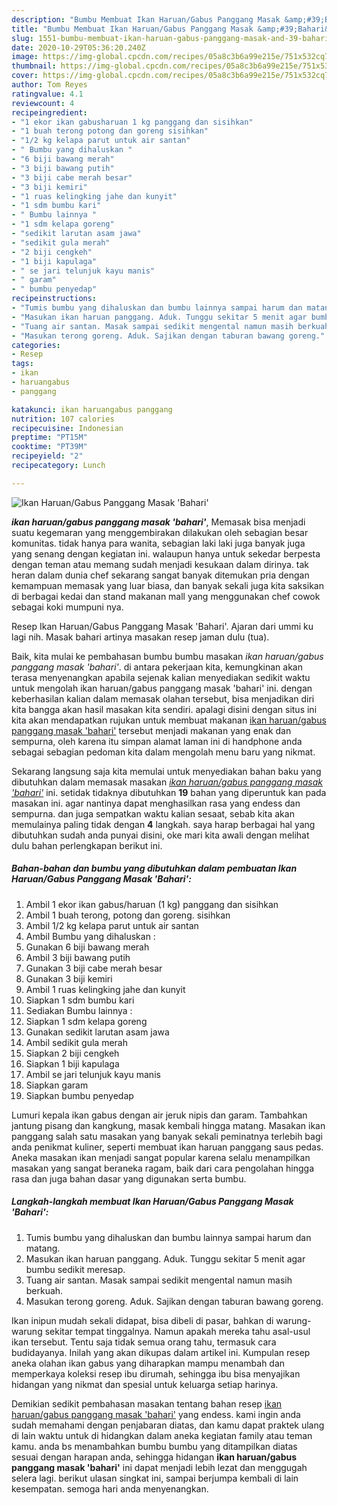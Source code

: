 ```yaml
---
description: "Bumbu Membuat Ikan Haruan/Gabus Panggang Masak &amp;#39;Bahari&amp;#39; Lezat"
title: "Bumbu Membuat Ikan Haruan/Gabus Panggang Masak &amp;#39;Bahari&amp;#39; Lezat"
slug: 1551-bumbu-membuat-ikan-haruan-gabus-panggang-masak-and-39-bahari-and-39-lezat
date: 2020-10-29T05:36:20.240Z
image: https://img-global.cpcdn.com/recipes/05a8c3b6a99e215e/751x532cq70/ikan-haruangabus-panggang-masak-bahari-foto-resep-utama.jpg
thumbnail: https://img-global.cpcdn.com/recipes/05a8c3b6a99e215e/751x532cq70/ikan-haruangabus-panggang-masak-bahari-foto-resep-utama.jpg
cover: https://img-global.cpcdn.com/recipes/05a8c3b6a99e215e/751x532cq70/ikan-haruangabus-panggang-masak-bahari-foto-resep-utama.jpg
author: Tom Reyes
ratingvalue: 4.1
reviewcount: 4
recipeingredient:
- "1 ekor ikan gabusharuan 1 kg panggang dan sisihkan"
- "1 buah terong potong dan goreng sisihkan"
- "1/2 kg kelapa parut untuk air santan"
- " Bumbu yang dihaluskan "
- "6 biji bawang merah"
- "3 biji bawang putih"
- "3 biji cabe merah besar"
- "3 biji kemiri"
- "1 ruas kelingking jahe dan kunyit"
- "1 sdm bumbu kari"
- " Bumbu lainnya "
- "1 sdm kelapa goreng"
- "sedikit larutan asam jawa"
- "sedikit gula merah"
- "2 biji cengkeh"
- "1 biji kapulaga"
- " se jari telunjuk kayu manis"
- " garam"
- " bumbu penyedap"
recipeinstructions:
- "Tumis bumbu yang dihaluskan dan bumbu lainnya sampai harum dan matang."
- "Masukan ikan haruan panggang. Aduk. Tunggu sekitar 5 menit agar bumbu sedikit meresap."
- "Tuang air santan. Masak sampai sedikit mengental namun masih berkuah."
- "Masukan terong goreng. Aduk. Sajikan dengan taburan bawang goreng."
categories:
- Resep
tags:
- ikan
- haruangabus
- panggang

katakunci: ikan haruangabus panggang 
nutrition: 107 calories
recipecuisine: Indonesian
preptime: "PT15M"
cooktime: "PT39M"
recipeyield: "2"
recipecategory: Lunch

---
```



![Ikan Haruan/Gabus Panggang Masak &#39;Bahari&#39;](https://img-global.cpcdn.com/recipes/05a8c3b6a99e215e/751x532cq70/ikan-haruangabus-panggang-masak-bahari-foto-resep-utama.jpg)

<b><i>ikan haruan/gabus panggang masak &#39;bahari&#39;</i></b>, Memasak bisa menjadi suatu kegemaran yang menggembirakan dilakukan oleh sebagian besar komunitas. tidak hanya para wanita, sebagian laki laki juga banyak juga yang senang dengan kegiatan ini. walaupun hanya untuk sekedar berpesta dengan teman atau memang sudah menjadi kesukaan dalam dirinya. tak heran dalam dunia chef sekarang sangat banyak ditemukan pria dengan kemampuan memasak yang luar biasa, dan banyak sekali juga kita saksikan di berbagai kedai dan stand makanan mall yang menggunakan chef cowok sebagai koki mumpuni nya.

Resep Ikan Haruan/Gabus Panggang Masak &#39;Bahari&#39;. Ajaran dari ummi ku lagi nih. Masak bahari artinya masakan resep jaman dulu (tua).

Baik, kita mulai ke pembahasan bumbu bumbu masakan <i>ikan haruan/gabus panggang masak &#39;bahari&#39;</i>. di antara pekerjaan kita, kemungkinan akan terasa menyenangkan apabila sejenak kalian menyediakan sedikit waktu untuk mengolah ikan haruan/gabus panggang masak &#39;bahari&#39; ini. dengan keberhasilan kalian dalam memasak olahan tersebut, bisa menjadikan diri kita bangga akan hasil masakan kita sendiri. apalagi disini dengan situs ini kita akan mendapatkan rujukan untuk membuat makanan <u>ikan haruan/gabus panggang masak &#39;bahari&#39;</u> tersebut menjadi makanan yang enak dan sempurna, oleh karena itu simpan alamat laman ini di handphone anda sebagai sebagian pedoman kita dalam mengolah menu baru yang nikmat.


Sekarang langsung saja kita memulai untuk menyediakan bahan baku yang dibutuhkan dalam memasak masakan <u><i>ikan haruan/gabus panggang masak &#39;bahari&#39;</i></u> ini. setidak tidaknya dibutuhkan <b>19</b> bahan yang diperuntuk kan pada masakan ini. agar nantinya dapat menghasilkan rasa yang endess dan sempurna. dan juga sempatkan waktu kalian sesaat, sebab kita akan memulainya paling tidak dengan <b>4</b> langkah. saya harap berbagai hal yang dibutuhkan sudah anda punyai disini, oke mari kita awali dengan melihat dulu bahan perlengkapan berikut ini.

<!--inarticleads1-->

##### Bahan-bahan dan bumbu yang dibutuhkan dalam pembuatan Ikan Haruan/Gabus Panggang Masak &#39;Bahari&#39;:

1. Ambil 1 ekor ikan gabus/haruan (1 kg) panggang dan sisihkan
1. Ambil 1 buah terong, potong dan goreng. sisihkan
1. Ambil 1/2 kg kelapa parut untuk air santan
1. Ambil  Bumbu yang dihaluskan :
1. Gunakan 6 biji bawang merah
1. Ambil 3 biji bawang putih
1. Gunakan 3 biji cabe merah besar
1. Gunakan 3 biji kemiri
1. Ambil 1 ruas kelingking jahe dan kunyit
1. Siapkan 1 sdm bumbu kari
1. Sediakan  Bumbu lainnya :
1. Siapkan 1 sdm kelapa goreng
1. Gunakan sedikit larutan asam jawa
1. Ambil sedikit gula merah
1. Siapkan 2 biji cengkeh
1. Siapkan 1 biji kapulaga
1. Ambil  se jari telunjuk kayu manis
1. Siapkan  garam
1. Siapkan  bumbu penyedap


Lumuri kepala ikan gabus dengan air jeruk nipis dan garam. Tambahkan jantung pisang dan kangkung, masak kembali hingga matang. Masakan ikan panggang salah satu masakan yang banyak sekali peminatnya terlebih bagi anda penikmat kuliner, seperti membuat ikan haruan panggang saus pedas. Aneka masakan ikan menjadi sangat popular karena selalu menampilkan masakan yang sangat beraneka ragam, baik dari cara pengolahan hingga rasa dan juga bahan dasar yang digunakan serta bumbu. 

<!--inarticleads2-->

##### Langkah-langkah membuat Ikan Haruan/Gabus Panggang Masak &#39;Bahari&#39;:

1. Tumis bumbu yang dihaluskan dan bumbu lainnya sampai harum dan matang.
1. Masukan ikan haruan panggang. Aduk. Tunggu sekitar 5 menit agar bumbu sedikit meresap.
1. Tuang air santan. Masak sampai sedikit mengental namun masih berkuah.
1. Masukan terong goreng. Aduk. Sajikan dengan taburan bawang goreng.


Ikan inipun mudah sekali didapat, bisa dibeli di pasar, bahkan di warung-warung sekitar tempat tinggalnya. Namun apakah mereka tahu asal-usul ikan tersebut. Tentu saja tidak semua orang tahu, termasuk cara budidayanya. Inilah yang akan dikupas dalam artikel ini. Kumpulan resep aneka olahan ikan gabus yang diharapkan mampu menambah dan memperkaya koleksi resep ibu dirumah, sehingga ibu bisa menyajikan hidangan yang nikmat dan spesial untuk keluarga setiap harinya. 

Demikian sedikit pembahasan masakan tentang bahan resep <u>ikan haruan/gabus panggang masak &#39;bahari&#39;</u> yang endess. kami ingin anda sudah memahami dengan penjabaran diatas, dan kamu dapat praktek ulang di lain waktu untuk di hidangkan dalam aneka kegiatan family atau teman kamu. anda bs menambahkan bumbu bumbu yang ditampilkan diatas sesuai dengan harapan anda, sehingga hidangan <b>ikan haruan/gabus panggang masak &#39;bahari&#39;</b> ini dapat menjadi lebih lezat dan menggugah selera lagi. berikut ulasan singkat ini, sampai berjumpa kembali di lain kesempatan. semoga hari anda menyenangkan.
